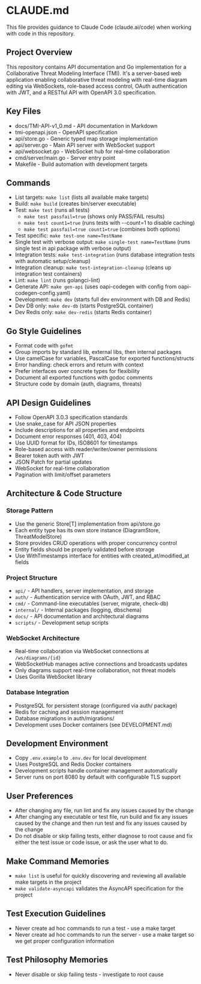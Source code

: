 # CLAUDE.md

This file provides guidance to Claude Code (claude.ai/code) when working with code in this repository.

## Project Overview

This repository contains API documentation and Go implementation for a Collaborative Threat Modeling Interface (TMI). It's a server-based web application enabling collaborative threat modeling with real-time diagram editing via WebSockets, role-based access control, OAuth authentication with JWT, and a RESTful API with OpenAPI 3.0 specification.

## Key Files

- docs/TMI-API-v1_0.md - API documentation in Markdown
- tmi-openapi.json - OpenAPI specification
- api/store.go - Generic typed map storage implementation
- api/server.go - Main API server with WebSocket support
- api/websocket.go - WebSocket hub for real-time collaboration
- cmd/server/main.go - Server entry point
- Makefile - Build automation with development targets

## Commands

- List targets: `make list` (lists all available make targets)
- Build: `make build` (creates bin/server executable)
- Test: `make test` (runs all tests)
  - `make test passfail=true` (shows only PASS/FAIL results)
  - `make test count1=true` (runs tests with --count=1 to disable caching)
  - `make test passfail=true count1=true` (combines both options)
- Test specific: `make test-one name=TestName`
- Single test with verbose output: `make single-test name=TestName` (runs single test in api package with verbose output)
- Integration tests: `make test-integration` (runs database integration tests with automatic setup/cleanup)
- Integration cleanup: `make test-integration-cleanup` (cleans up integration test containers)
- Lint: `make lint` (runs golangci-lint)
- Generate API: `make gen-api` (uses oapi-codegen with config from oapi-codegen-config.yaml)
- Development: `make dev` (starts full dev environment with DB and Redis)
- Dev DB only: `make dev-db` (starts PostgreSQL container)
- Dev Redis only: `make dev-redis` (starts Redis container)

## Go Style Guidelines

- Format code with `gofmt`
- Group imports by standard lib, external libs, then internal packages
- Use camelCase for variables, PascalCase for exported functions/structs
- Error handling: check errors and return with context
- Prefer interfaces over concrete types for flexibility
- Document all exported functions with godoc comments
- Structure code by domain (auth, diagrams, threats)

## API Design Guidelines

- Follow OpenAPI 3.0.3 specification standards
- Use snake_case for API JSON properties
- Include descriptions for all properties and endpoints
- Document error responses (401, 403, 404)
- Use UUID format for IDs, ISO8601 for timestamps
- Role-based access with reader/writer/owner permissions
- Bearer token auth with JWT
- JSON Patch for partial updates
- WebSocket for real-time collaboration
- Pagination with limit/offset parameters

## Architecture & Code Structure

### Storage Pattern

- Use the generic Store[T] implementation from api/store.go
- Each entity type has its own store instance (DiagramStore, ThreatModelStore)
- Store provides CRUD operations with proper concurrency control
- Entity fields should be properly validated before storage
- Use WithTimestamps interface for entities with created_at/modified_at fields

### Project Structure

- `api/` - API handlers, server implementation, and storage
- `auth/` - Authentication service with OAuth, JWT, and RBAC
- `cmd/` - Command-line executables (server, migrate, check-db)
- `internal/` - Internal packages (logging, dbschema)
- `docs/` - API documentation and architectural diagrams
- `scripts/` - Development setup scripts

### WebSocket Architecture

- Real-time collaboration via WebSocket connections at `/ws/diagrams/{id}`
- WebSocketHub manages active connections and broadcasts updates
- Only diagrams support real-time collaboration, not threat models
- Uses Gorilla WebSocket library

### Database Integration

- PostgreSQL for persistent storage (configured via auth/ package)
- Redis for caching and session management
- Database migrations in auth/migrations/
- Development uses Docker containers (see DEVELOPMENT.md)

## Development Environment

- Copy `.env.example` to `.env.dev` for local development
- Uses PostgreSQL and Redis Docker containers
- Development scripts handle container management automatically
- Server runs on port 8080 by default with configurable TLS support

## User Preferences

- After changing any file, run lint and fix any issues caused by the change
- After changing any executable or test file, run build and fix any issues caused by the change and then run test and fix any issues caused by the change
- Do not disable or skip failing tests, either diagnose to root cause and fix either the test issue or code issue, or ask the user what to do.

## Make Command Memories

- `make list` is useful for quickly discovering and reviewing all available make targets in the project
- `make validate-asyncapi` validates the AsyncAPI specification for the project

## Test Execution Guidelines

- Never create ad hoc commands to run a test - use a make target
- Never create ad hoc commands to run the server - use a make target so we get proper configuration information

## Test Philosophy Memories

- Never disable or skip failing tests - investigate to root cause